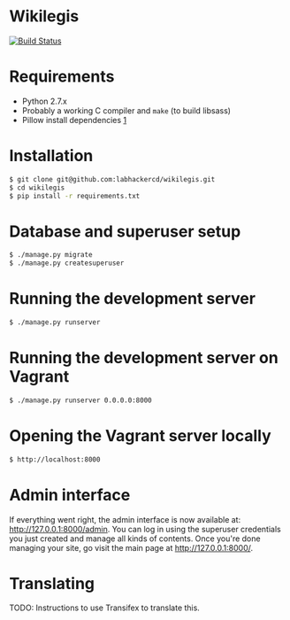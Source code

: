 # Wikilegis

[![Build Status](https://travis-ci.org/caiquepereira/wikilegis-gcs.svg?branch=master)](https://travis-ci.org/caiquepereira/wikilegis-gcs)

# Requirements

* Python 2.7.x
* Probably a working C compiler and `make` (to build libsass)
* Pillow install dependencies [1]

# Installation

```bash
$ git clone git@github.com:labhackercd/wikilegis.git
$ cd wikilegis
$ pip install -r requirements.txt
```


# Database and superuser setup

```bash
$ ./manage.py migrate
$ ./manage.py createsuperuser
```


# Running the development server

```bash
$ ./manage.py runserver
```

# Running the development server on Vagrant

```bash
$ ./manage.py runserver 0.0.0.0:8000
```

# Opening the Vagrant server locally

```bash
$ http://localhost:8000
```

# Admin interface

If everything went right, the admin interface is now available at: http://127.0.0.1:8000/admin. You can log in using the superuser credentials you just created and manage all kinds of contents. Once you're done managing your site, go visit the main page at http://127.0.0.1:8000/.


# Translating

TODO: Instructions to use Transifex to translate this.



[1]: https://pillow.readthedocs.org/en/latest/installation.html
